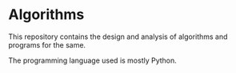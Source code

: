 # Algorithms
This repository contains the design and analysis of algorithms and programs for the same.

The programming language used is mostly Python.

